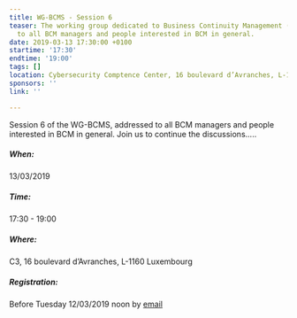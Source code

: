 ```yaml
---
title: WG-BCMS - Session 6
teaser: The working group dedicated to Business Continuity Management (BCMS) is addressed
  to all BCM managers and people interested in BCM in general.
date: 2019-03-13 17:30:00 +0100
startime: '17:30'
endtime: '19:00'
tags: []
location: Cybersecurity Comptence Center, 16 boulevard d’Avranches, L-1160 Luxembourg
sponsors: ''
link: ''

---
```

Session 6 of the WG-BCMS, addressed to all BCM managers and people interested in BCM in general. Join us to continue the discussions.....

##### When:

13/03/2019

##### Time:

17:30 - 19:00

##### Where:

C3, 16 boulevard d’Avranches, L-1160 Luxembourg

##### Registration:

Before Tuesday 12/03/2019 noon by [email]()